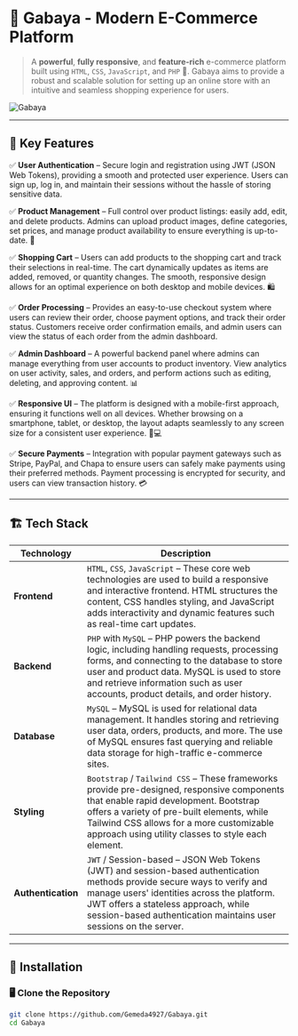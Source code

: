 # 🛒 Gabaya - Modern E-Commerce Platform  

> A **powerful**, **fully responsive**, and **feature-rich** e-commerce platform built using `HTML`, `CSS`, `JavaScript`, and `PHP` 🚀. Gabaya aims to provide a robust and scalable solution for setting up an online store with an intuitive and seamless shopping experience for users.

![Gabaya](https://your-image-url-here) <!-- Replace with an actual image URL -->

---

## 🌟 Key Features  

✅ **User Authentication** – Secure login and registration using JWT (JSON Web Tokens), providing a smooth and protected user experience. Users can sign up, log in, and maintain their sessions without the hassle of storing sensitive data.  

✅ **Product Management** – Full control over product listings: easily add, edit, and delete products. Admins can upload product images, define categories, set prices, and manage product availability to ensure everything is up-to-date. 📸

✅ **Shopping Cart** – Users can add products to the shopping cart and track their selections in real-time. The cart dynamically updates as items are added, removed, or quantity changes. The smooth, responsive design allows for an optimal experience on both desktop and mobile devices. 🛍️  

✅ **Order Processing** – Provides an easy-to-use checkout system where users can review their order, choose payment options, and track their order status. Customers receive order confirmation emails, and admin users can view the status of each order from the admin dashboard.

✅ **Admin Dashboard** – A powerful backend panel where admins can manage everything from user accounts to product inventory. View analytics on user activity, sales, and orders, and perform actions such as editing, deleting, and approving content. 📊

✅ **Responsive UI** – The platform is designed with a mobile-first approach, ensuring it functions well on all devices. Whether browsing on a smartphone, tablet, or desktop, the layout adapts seamlessly to any screen size for a consistent user experience. 📱💻

✅ **Secure Payments** – Integration with popular payment gateways such as Stripe, PayPal, and Chapa to ensure users can safely make payments using their preferred methods. Payment processing is encrypted for security, and users can view transaction history. 💳  

---

## 🏗️ Tech Stack  

| **Technology**   | **Description**  |
|------------------|------------------|
| **Frontend**     | `HTML`, `CSS`, `JavaScript` – These core web technologies are used to build a responsive and interactive frontend. HTML structures the content, CSS handles styling, and JavaScript adds interactivity and dynamic features such as real-time cart updates.  |
| **Backend**      | `PHP` with `MySQL` – PHP powers the backend logic, including handling requests, processing forms, and connecting to the database to store user and product data. MySQL is used to store and retrieve information such as user accounts, product details, and order history. |
| **Database**     | `MySQL` – MySQL is used for relational data management. It handles storing and retrieving user data, orders, products, and more. The use of MySQL ensures fast querying and reliable data storage for high-traffic e-commerce sites. |
| **Styling**      | `Bootstrap` / `Tailwind CSS` – These frameworks provide pre-designed, responsive components that enable rapid development. Bootstrap offers a variety of pre-built elements, while Tailwind CSS allows for a more customizable approach using utility classes to style each element. |
| **Authentication** | `JWT` / Session-based – JSON Web Tokens (JWT) and session-based authentication methods provide secure ways to verify and manage users' identities across the platform. JWT offers a stateless approach, while session-based authentication maintains user sessions on the server. |

---

## 🚀 Installation  

### 🖥️ Clone the Repository  
```sh
git clone https://github.com/Gemeda4927/Gabaya.git
cd Gabaya
